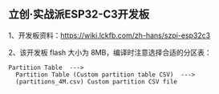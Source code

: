 ## 立创·实战派ESP32-C3开发板

1、开发板资料：https://wiki.lckfb.com/zh-hans/szpi-esp32c3

2、该开发板 flash 大小为 8MB，编译时注意选择合适的分区表：

```
Partition Table  --->
  Partition Table (Custom partition table CSV)  --->
  (partitions_4M.csv) Custom partition CSV file
```
